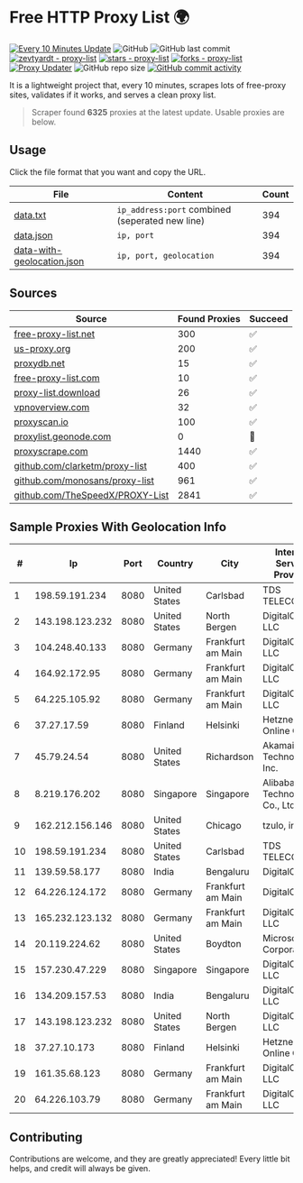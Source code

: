 
# Free HTTP Proxy List 🌍

[![Every 10 Minutes Update](https://github.com/mertguvencli/http-proxy-list/actions/workflows/main.yml/badge.svg?branch=main)](https://github.com/mertguvencli/http-proxy-list/actions/workflows/main.yml)
![GitHub](https://img.shields.io/github/license/mertguvencli/http-proxy-list)
![GitHub last commit](https://img.shields.io/github/last-commit/mertguvencli/http-proxy-list)
[![zevtyardt - proxy-list](https://img.shields.io/static/v1?label=zevtyardt&message=proxy-list&color=blue&logo=github)](https://github.com/zevtyardt/proxy-list "Go to GitHub repo")
[![stars - proxy-list](https://img.shields.io/github/stars/zevtyardt/proxy-list?style=social)](https://github.com/zevtyardt/proxy-list)
[![forks - proxy-list](https://img.shields.io/github/forks/zevtyardt/proxy-list?style=social)](https://github.com/zevtyardt/proxy-list)
[![Proxy Updater](https://github.com/zevtyardt/proxy-list/workflows/Proxy%20Updater/badge.svg)](https://github.com/zevtyardt/proxy-list/actions?query=workflow:"Proxy+Updater")
![GitHub repo size](https://img.shields.io/github/repo-size/zevtyardt/proxy-list)
[![GitHub commit activity](https://img.shields.io/github/commit-activity/m/zevtyardt/proxy-list?logo=commits)](https://github.com/zevtyardt/proxy-list/commits/main)

It is a lightweight project that, every 10 minutes, scrapes lots of free-proxy sites, validates if it works, and serves a clean proxy list.

> Scraper found **6325** proxies at the latest update. Usable proxies are below.

## Usage

Click the file format that you want and copy the URL.

|File|Content|Count|
|----|-------|-----|
|[data.txt](https://raw.githubusercontent.com/mertguvencli/http-proxy-list/main/proxy-list/data.txt)|`ip_address:port` combined (seperated new line)|394|
|[data.json](https://raw.githubusercontent.com/mertguvencli/http-proxy-list/main/proxy-list/data.json)|`ip, port`|394|
|[data-with-geolocation.json](https://raw.githubusercontent.com/mertguvencli/http-proxy-list/main/proxy-list/data-with-geolocation.json)|`ip, port, geolocation`|394|

## Sources

|Source|Found Proxies|Succeed|
|------|-------------|-------|
|[free-proxy-list.net](https://free-proxy-list.net)|300|✅|
|[us-proxy.org](https://www.us-proxy.org)|200|✅|
|[proxydb.net](http://proxydb.net)|15|✅|
|[free-proxy-list.com](https://free-proxy-list.com/?page=&port=&type%5B%5D=http&type%5B%5D=https&up_time=0&search=Search)|10|✅|
|[proxy-list.download](https://www.proxy-list.download/HTTP)|26|✅|
|[vpnoverview.com](https://vpnoverview.com/privacy/anonymous-browsing/free-proxy-servers)|32|✅|
|[proxyscan.io](https://www.proxyscan.io)|100|✅|
|[proxylist.geonode.com](https://proxylist.geonode.com/api/proxy-list?limit=300&page=1&sort_by=lastChecked&sort_type=desc&protocols=http,https)|0|🚫|
|[proxyscrape.com](https://api.proxyscrape.com/v2/?request=displayproxies&protocol=http&timeout=10000&country=all&ssl=all&anonymity=all)|1440|✅|
|[github.com/clarketm/proxy-list](https://raw.githubusercontent.com/clarketm/proxy-list/master/proxy-list-raw.txt)|400|✅|
|[github.com/monosans/proxy-list](https://raw.githubusercontent.com/monosans/proxy-list/main/proxies/http.txt)|961|✅|
|[github.com/TheSpeedX/PROXY-List](https://raw.githubusercontent.com/TheSpeedX/PROXY-List/master/http.txt)|2841|✅|


## Sample Proxies With Geolocation Info

|#|Ip|Port|Country|City|Internet Service Provider|
|-|--|----|-------|----|-------------------------|
|1|198.59.191.234|8080|United States|Carlsbad|TDS TELECOM|
|2|143.198.123.232|8080|United States|North Bergen|DigitalOcean, LLC|
|3|104.248.40.133|8080|Germany|Frankfurt am Main|DigitalOcean, LLC|
|4|164.92.172.95|8080|Germany|Frankfurt am Main|DigitalOcean, LLC|
|5|64.225.105.92|8080|Germany|Frankfurt am Main|DigitalOcean, LLC|
|6|37.27.17.59|8080|Finland|Helsinki|Hetzner Online GmbH|
|7|45.79.24.54|8080|United States|Richardson|Akamai Technologies, Inc.|
|8|8.219.176.202|8080|Singapore|Singapore|Alibaba (US) Technology Co., Ltd.|
|9|162.212.156.146|8080|United States|Chicago|tzulo, inc.|
|10|198.59.191.234|8080|United States|Carlsbad|TDS TELECOM|
|11|139.59.58.177|8080|India|Bengaluru|DigitalOcean|
|12|64.226.124.172|8080|Germany|Frankfurt am Main|DigitalOcean|
|13|165.232.123.132|8080|Germany|Frankfurt am Main|DigitalOcean, LLC|
|14|20.119.224.62|8080|United States|Boydton|Microsoft Corporation|
|15|157.230.47.229|8080|Singapore|Singapore|DigitalOcean, LLC|
|16|134.209.157.53|8080|India|Bengaluru|DigitalOcean, LLC|
|17|143.198.123.232|8080|United States|North Bergen|DigitalOcean, LLC|
|18|37.27.10.173|8080|Finland|Helsinki|Hetzner Online GmbH|
|19|161.35.68.123|8080|Germany|Frankfurt am Main|DigitalOcean, LLC|
|20|64.226.103.79|8080|Germany|Frankfurt am Main|DigitalOcean, LLC|



## Contributing

Contributions are welcome, and they are greatly appreciated! Every
little bit helps, and credit will always be given.

